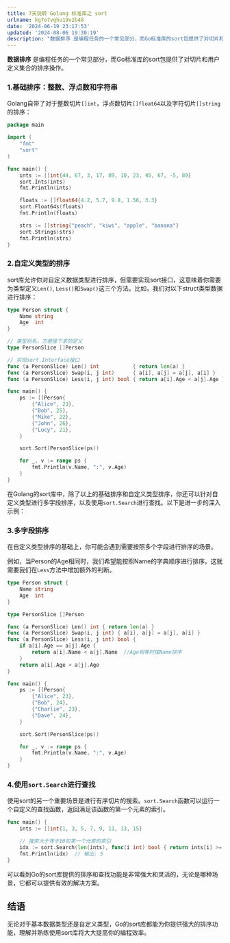 ```yaml
---
title: 7天玩转 Golang 标准库之 sort
urlname: kg7o7vghu19v2b48
date: '2024-06-19 23:17:53'
updated: '2024-08-06 19:30:19'
description: "数据排序 是编程任务的一个常见部分，而Go标准库的sort包提供了对切片和用户定义集合的排序操作。1.基础排序：整数、浮点数和字符串Golang自带了对于整数切片[]int，浮点数切片[]float64以及字符切片[]string的排序：package main  import ( \t\"fmt..."
---
```

**数据排序** 是编程任务的一个常见部分，而Go标准库的sort包提供了对切片和用户定义集合的排序操作。
### 1.基础排序：整数、浮点数和字符串
Golang自带了对于整数切片`[]int`，浮点数切片`[]float64`以及字符切片`[]string`的排序：
```go
package main

import (
	"fmt"
	"sort"
)

func main() {
	ints := []int{44, 67, 3, 17, 89, 10, 23, 45, 67, -5, 89}
	sort.Ints(ints)
	fmt.Println(ints)

	floats := []float64{4.2, 5.7, 9.8, 1.56, 3.3}
	sort.Float64s(floats)
	fmt.Println(floats)

	strs := []string{"peach", "kiwi", "apple", "banana"}
	sort.Strings(strs)
	fmt.Println(strs)
}
```
### 2.自定义类型的排序
sort库允许你对自定义数据类型进行排序，但需要实现sort接口，这意味着你需要为类型定义`Len()`, `Less()`和`Swap()`这三个方法。比如，我们对以下struct类型数据进行排序：

```go
type Person struct {
	Name string
	Age  int
}

// 类型别名，方便接下来的定义
type PersonSlice []Person

// 实现sort.Interface接口
func (a PersonSlice) Len() int           { return len(a) }
func (a PersonSlice) Swap(i, j int)      { a[i], a[j] = a[j], a[i] }
func (a PersonSlice) Less(i, j int) bool { return a[i].Age < a[j].Age }  //根据Age排序

func main() {
	ps := []Person{
		{"Alice", 23},
		{"Bob", 25},
		{"Mike", 22},
		{"John", 26},
		{"Lucy", 21},
	}

	sort.Sort(PersonSlice(ps))

	for _, v := range ps {
		fmt.Println(v.Name, ":", v.Age)
	}
}
```
在Golang的sort库中，除了以上的基础排序和自定义类型排序，你还可以针对自定义类型进行多字段排序，以及使用`sort.Search`进行查找。以下是进一步的深入示例：

### 3.多字段排序

在自定义类型排序的基础上，你可能会遇到需要按照多个字段进行排序的场景。

例如，当Person的Age相同时，我们希望能按照Name的字典顺序进行排序。这就需要我们在`Less`方法中增加额外的判断。
```go
type Person struct {
	Name string
	Age  int
}

type PersonSlice []Person

func (a PersonSlice) Len() int { return len(a) }
func (a PersonSlice) Swap(i, j int) { a[i], a[j] = a[j], a[i] }
func (a PersonSlice) Less(i, j int) bool {
	if a[i].Age == a[j].Age {
		return a[i].Name < a[j].Name  //Age相等时按Name排序
	}
	return a[i].Age < a[j].Age
}

func main() {
	ps := []Person{
		{"Alice", 23},
		{"Bob", 24},
		{"Charlie", 23},
		{"Dave", 24},
	}

	sort.Sort(PersonSlice(ps))

	for _, v := range ps {
		fmt.Println(v.Name, ":", v.Age)
	}
}
```
### 4.使用`sort.Search`进行查找

使用sort的另一个重要场景是进行有序切片的搜索。`sort.Search`函数可以运行一个自定义的查找函数，返回满足该函数的第一个元素的索引。

```go
func main() {
	ints := []int{1, 3, 5, 7, 9, 11, 13, 15}

	// 搜索大于等于10的第一个元素的索引
	idx := sort.Search(len(ints), func(i int) bool { return ints[i] >= 10 })
	fmt.Println(idx)  // 输出: 5
}
```
可以看到Go的sort库提供的排序和查找功能是非常强大和灵活的，无论是哪种场景，它都可以提供有效的解决方案。
## 结语
无论对于基本数据类型还是自定义类型，Go的sort库都能为你提供强大的排序功能，理解并熟练使用sort库将大大提高你的编程效率。
